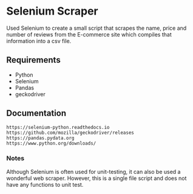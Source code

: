 # Selenium Scraper
Used Selenium to create a small script that scrapes the name, price and number of reviews from the E-commerce site which compiles that information into a csv file.

## Requirements
* Python
* Selenium
* Pandas
* geckodriver

## Documentation
    https://selenium-python.readthedocs.io
    https://github.com/mozilla/geckodriver/releases
    https://pandas.pydata.org
    https://www.python.org/downloads/
    
### Notes
Although Selenium is often used for unit-testing, it can also be used a wonderful web scraper. However, this is a single file script and does not have any functions to unit test.
    

